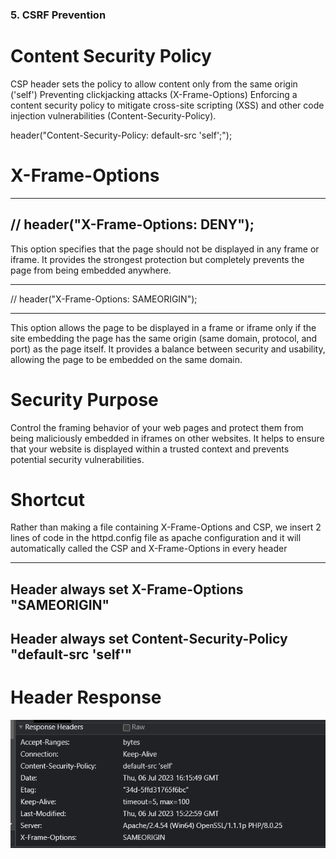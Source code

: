 ### 5. CSRF Prevention

# Content Security Policy
CSP header sets the policy to allow content only from the same origin ('self')
Preventing clickjacking attacks (X-Frame-Options)
Enforcing a content security policy to mitigate cross-site scripting (XSS) and other code injection vulnerabilities (Content-Security-Policy).

header("Content-Security-Policy: default-src 'self';");

# X-Frame-Options

------

// header("X-Frame-Options: DENY");
------

This option specifies that the page should not be displayed in any frame or iframe. It provides the strongest protection but completely prevents the page from being embedded anywhere.

------


// header("X-Frame-Options: SAMEORIGIN");

------

 This option allows the page to be displayed in a frame or iframe only if the site embedding the page has the same origin (same domain, protocol, and port) as the page itself. It provides a balance between security and usability, allowing the page to be embedded on the same domain.

# Security Purpose 
 Control the framing behavior of your web pages and protect them from being maliciously embedded in iframes on other websites. It helps to ensure that your website is displayed within a trusted context and prevents potential security vulnerabilities.


# Shortcut
Rather than making a file containing X-Frame-Options and CSP, we insert 2 lines of code in the httpd.config file as apache configuration  and it will automatically called the CSP and X-Frame-Options in every header

------
Header always set X-Frame-Options "SAMEORIGIN" 
------

Header always set Content-Security-Policy "default-src 'self'"
------

# Header Response

![](screenshot/CSRFheader.png)


